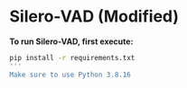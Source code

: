 # Silero-VAD (Modified)

**To run Silero-VAD, first execute:**

```bash
pip install -r requirements.txt
'''
Make sure to use Python 3.8.16

